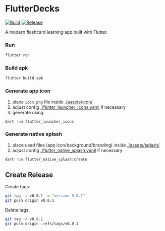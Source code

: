 # FlutterDecks
[![Build](https://github.com/Bl4ckspell7/FlutterDecks/actions/workflows/build.yaml/badge.svg)](https://github.com/Bl4ckspell7/FlutterDecks/actions/workflows/build.yaml)
[![Release](https://github.com/Bl4ckspell7/FlutterDecks/actions/workflows/release.yaml/badge.svg)](https://github.com/Bl4ckspell7/FlutterDecks/actions/workflows/release.yaml)


A modern flashcard learning app built with Flutter.

### Run
```bash
flutter run
```

### Build apk
```bash
flutter build apk
```

### Generate app icon
1. place `icon.png` file inside [./assets/icon/](./assets/icon/)
2. adjust config [./flutter_launcher_icons.yaml](./flutter_launcher_icons.yaml) if necessary
3. generate using:
```bash
dart run flutter_launcher_icons
```

### Generate native splash
1. place used files (app icon/background/branding) inside [./assets/splash/](./assets/splash/)
2. adjust config [./flutter_native_splash.yaml](./flutter_native_splash.yaml) if necessary
```bash
dart run flutter_native_splash:create
```

## Create Release
Create tags:
```bash
git tag -a v0.0.1 -m "version 0.0.1"
git push origin v0.0.1
```
Delete tags:
```bash
git tag -d v0.0.1
git push origin :refs/tags/v0.0.1
```